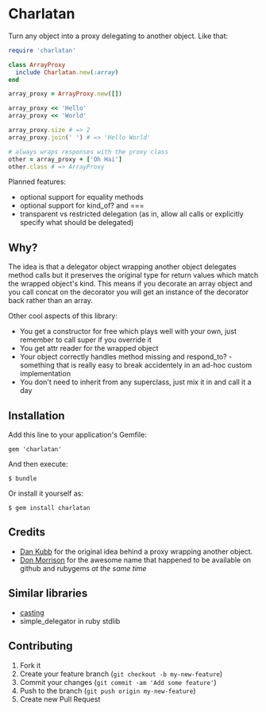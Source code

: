 # Charlatan

Turn any object into a proxy delegating to another object. Like that:

``` ruby
require 'charlatan'

class ArrayProxy
  include Charlatan.new(:array)
end

array_proxy = ArrayProxy.new([])

array_proxy << 'Hello'
array_proxy << 'World'

array_proxy.size # => 2
array_proxy.join(' ') # => 'Hello World'

# always wraps responses with the proxy class
other = array_proxy + ['Oh Hai']
other.class # => ArrayProxy
```

Planned features:

* optional support for equality methods
* optional support for kind_of? and === 
* transparent vs restricted delegation (as in, allow all calls or explicitly specify what should be delegated)

## Why?

The idea is that a delegator object wrapping another object delegates method calls but it preserves the original type for return values which match the wrapped object's kind. This means if you decorate an array object and you call concat on the decorator you will get an instance of the decorator back rather than an array.

Other cool aspects of this library:

* You get a constructor for free which plays well with your own, just remember to call super if you override it
* You get attr reader for the wrapped object
* Your object correctly handles method missing and respond_to? - something that is really easy to break accidentely in an ad-hoc custom implementation
* You don't need to inherit from any superclass, just mix it in and call it a day

## Installation

Add this line to your application's Gemfile:

    gem 'charlatan'

And then execute:

    $ bundle

Or install it yourself as:

    $ gem install charlatan

## Credits

* [Dan Kubb](https://github.com/dkubb) for the original idea behind a proxy
wrapping another object.
* [Don Morrison](https://github.com/elskwid) for the awesome name that happened
to be available on github and rubygems *at the same time*

## Similar libraries

* [casting](https://github.com/saturnflyer/casting)
* simple_delegator in ruby stdlib

## Contributing

1. Fork it
2. Create your feature branch (`git checkout -b my-new-feature`)
3. Commit your changes (`git commit -am 'Add some feature'`)
4. Push to the branch (`git push origin my-new-feature`)
5. Create new Pull Request
